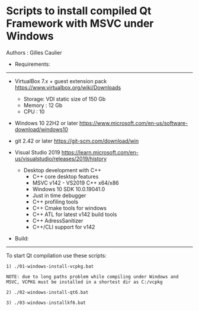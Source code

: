 Scripts to install compiled Qt Framework with MSVC under Windows
================================================================

Authors : Gilles Caulier <caulier dot gilles at gmail dot com>

* Requirements:
---------------

- VirtualBox 7.x + guest extension pack             https://www.virtualbox.org/wiki/Downloads
    + Storage: VDI static size of 150 Gb
    + Memory : 12 Gb
    + CPU    : 10

- Windows 10 22H2 or later                          https://www.microsoft.com/en-us/software-download/windows10
- git 2.42 or later                                 https://git-scm.com/download/win
- Visual Studio 2019                                https://learn.microsoft.com/en-us/visualstudio/releases/2019/history
    + Desktop development with C++
        + C++ core desktop features
        + MSVC v142 - VS2019 C++ x64/x86
        + Windows 10 SDK 10.0.19041.0
        + Just in time debugger
        + C++ profiling tools
        + C++ Cmake tools for windows
        + C++ ATL for latest v142 build tools
        + C++ AdressSanitizer
        + C++/CLI support for v142

* Build:
--------

To start Qt compilation use these scripts:

    1) ./01-windows-install-vcpkg.bat

    NOTE: due to long paths problem while compiling under Windows and MSVC, VCPKG must be installed in a shortest dir as C:/vcpkg

    2) ./02-windows-install-qt6.bat

    3) ./03-windows-installkf6.bat

